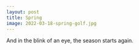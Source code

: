 ```yaml
---
layout: post
title: Spring
image: 2022-03-18-spring-golf.jpg
---
```


And in the blink of an eye, the season starts again.
